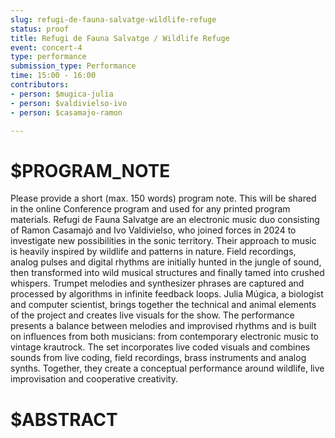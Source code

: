 ```yaml
---
slug: refugi-de-fauna-salvatge-wildlife-refuge
status: proof
title: Refugi de Fauna Salvatge / Wildlife Refuge
event: concert-4
type: performance
submission_type: Performance
time: 15:00 - 16:00
contributors:
- person: $mugica-julia
- person: $valdivielso-ivo
- person: $casamajo-ramon

---
```


# $PROGRAM_NOTE

Please provide a short (max. 150 words) program note. This will be shared in the online
Conference program and used for any printed program materials.
Refugi de Fauna Salvatge are an electronic music duo consisting of Ramon Casamajó and
Ivo Valdivielso, who joined forces in 2024 to investigate new possibilities in the sonic
territory. Their approach to music is heavily inspired by wildlife and patterns in nature.
Field recordings, analog pulses and digital rhythms are initially hunted in the jungle of
sound, then transformed into wild musical structures and finally tamed into crushed
whispers. Trumpet melodies and synthesizer phrases are captured and processed by
algorithms in infinite feedback loops. Julia Múgica, a biologist and computer scientist,
brings together the technical and animal elements of the project and creates live visuals
for the show.
The performance presents a balance between melodies and improvised rhythms and is
built on influences from both musicians: from contemporary electronic music to vintage
krautrock. The set incorporates live coded visuals and combines sounds from live
coding, field recordings, brass instruments and analog synths. Together, they create a
conceptual performance around wildlife, live improvisation and cooperative creativity.

# $ABSTRACT



